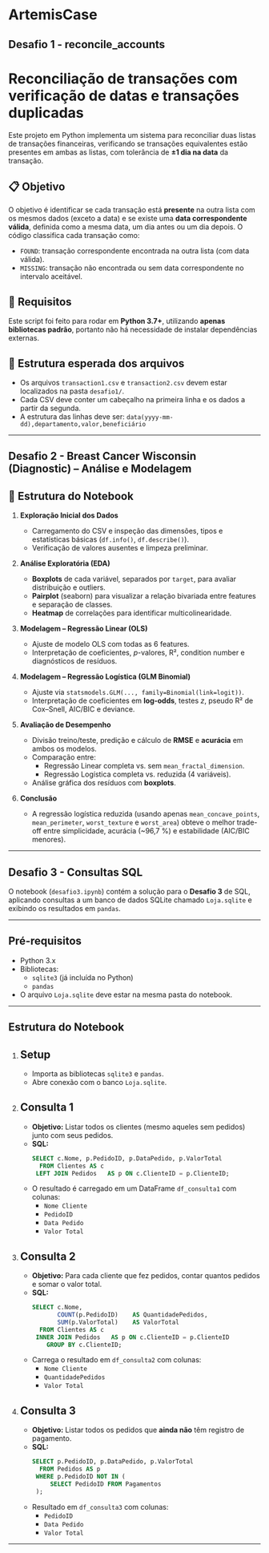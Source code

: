 # ArtemisCase

## Desafio 1 - reconcile_accounts

# Reconciliação de transações com verificação de datas e transações duplicadas

Este projeto em Python implementa um sistema para reconciliar duas listas de transações financeiras, verificando se transações equivalentes estão presentes em ambas as listas, com tolerância de **±1 dia na data** da transação.

## 📋 Objetivo

O objetivo é identificar se cada transação está **presente** na outra lista com os mesmos dados (exceto a data) e se existe uma **data correspondente válida**, definida como a mesma data, um dia antes ou um dia depois. O código classifica cada transação como:

- `FOUND`: transação correspondente encontrada na outra lista (com data válida).
- `MISSING`: transação não encontrada ou sem data correspondente no intervalo aceitável.

## 🧰 Requisitos

Este script foi feito para rodar em **Python 3.7+**, utilizando **apenas bibliotecas padrão**, portanto não há necessidade de instalar dependências externas.

## 📁 Estrutura esperada dos arquivos

- Os arquivos `transaction1.csv` e `transaction2.csv` devem estar localizados na pasta `desafio1/`.
- Cada CSV deve conter um cabeçalho na primeira linha e os dados a partir da segunda.
- A estrutura das linhas deve ser: `data(yyyy-mm-dd),departamento,valor,beneficiário`
---

## Desafio 2 - Breast Cancer Wisconsin (Diagnostic) – Análise e Modelagem

## 📄 Estrutura do Notebook

1. **Exploração Inicial dos Dados**  
   - Carregamento do CSV e inspeção das dimensões, tipos e estatísticas básicas (`df.info()`, `df.describe()`).
   - Verificação de valores ausentes e limpeza preliminar.

2. **Análise Exploratória (EDA)**  
   - **Boxplots** de cada variável, separados por `target`, para avaliar distribuição e outliers.  
   - **Pairplot** (seaborn) para visualizar a relação bivariada entre features e separação de classes.  
   - **Heatmap** de correlações para identificar multicolinearidade.

3. **Modelagem – Regressão Linear (OLS)**  
   - Ajuste de modelo OLS com todas as 6 features.  
   - Interpretação de coeficientes, *p*-valores, R², condition number e diagnósticos de resíduos.

4. **Modelagem – Regressão Logística (GLM Binomial)**  
   - Ajuste via `statsmodels.GLM(..., family=Binomial(link=logit))`.  
   - Interpretação de coeficientes em **log-odds**, testes *z*, pseudo R² de Cox–Snell, AIC/BIC e deviance.

5. **Avaliação de Desempenho**  
   - Divisão treino/teste, predição e cálculo de **RMSE** e **acurácia** em ambos os modelos.  
   - Comparação entre:  
     - Regressão Linear completa vs. sem `mean_fractal_dimension`.  
     - Regressão Logística completa vs. reduzida (4 variáveis).  
   - Análise gráfica dos resíduos com **boxplots**.

6. **Conclusão**  
   - A regressão logística reduzida (usando apenas `mean_concave_points`, `mean_perimeter`, `worst_texture` e `worst_area`) obteve o melhor trade-off entre simplicidade, acurácia (~96,7 %) e estabilidade (AIC/BIC menores).  
---

## Desafio 3 - Consultas SQL

O notebook (`desafio3.ipynb`) contém a solução para o **Desafio 3** de SQL, aplicando consultas a um banco de dados SQLite chamado `Loja.sqlite` e exibindo os resultados em `pandas`.

---

## Pré-requisitos

- Python 3.x  
- Bibliotecas:
  - `sqlite3` (já incluída no Python)
  - `pandas`  
- O arquivo `Loja.sqlite` deve estar na mesma pasta do notebook.

---

## Estrutura do Notebook

1. ## Setup  
   - Importa as bibliotecas `sqlite3` e `pandas`.  
   - Abre conexão com o banco `Loja.sqlite`.

2. ## Consulta 1  
   - **Objetivo:** Listar todos os clientes (mesmo aqueles sem pedidos) junto com seus pedidos.  
   - **SQL:**  
     ```sql
     SELECT c.Nome, p.PedidoID, p.DataPedido, p.ValorTotal
       FROM Clientes AS c
      LEFT JOIN Pedidos   AS p ON c.ClienteID = p.ClienteID;
     ```
   - O resultado é carregado em um DataFrame `df_consulta1` com colunas:
     - `Nome Cliente`  
     - `PedidoID`  
     - `Data Pedido`  
     - `Valor Total`

3. ## Consulta 2  
   - **Objetivo:** Para cada cliente que fez pedidos, contar quantos pedidos e somar o valor total.  
   - **SQL:**  
     ```sql
     SELECT c.Nome,
            COUNT(p.PedidoID)    AS QuantidadePedidos,
            SUM(p.ValorTotal)    AS ValorTotal
       FROM Clientes AS c
      INNER JOIN Pedidos   AS p ON c.ClienteID = p.ClienteID
         GROUP BY c.ClienteID;
     ```
   - Carrega o resultado em `df_consulta2` com colunas:
     - `Nome Cliente`  
     - `QuantidadePedidos`  
     - `Valor Total`

4. ## Consulta 3  
   - **Objetivo:** Listar todos os pedidos que **ainda não** têm registro de pagamento.  
   - **SQL:**  
     ```sql
     SELECT p.PedidoID, p.DataPedido, p.ValorTotal
       FROM Pedidos AS p
      WHERE p.PedidoID NOT IN (
          SELECT PedidoID FROM Pagamentos
      );
     ```
   - Resultado em `df_consulta3` com colunas:
     - `PedidoID`  
     - `Data Pedido`  
     - `Valor Total`

---
